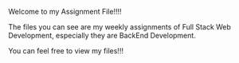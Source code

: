 Welcome to my Assignment File!!!!

The files you can see are my weekly assignments of Full Stack Web Development, especially they are BackEnd Development.

You can feel free to view my files!!!
